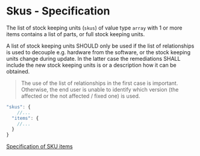 # Skus - Specification

The list of stock keeping units (`skus`) of value type `array` with 1 or more items contains a list of parts, or full stock keeping units.

A list of stock keeping units SHOULD only be used if the list of relationships is used to decouple e.g. hardware from the software, or the stock keeping units change during update.
In the latter case the remediations SHALL include the new stock keeping units is or a description how it can be obtained.

> The use of the list of relationships in the first case is important. Otherwise, the end user is unable to identify
> which version (the affected or the not affected / fixed one) is used.

```javascript
"skus": {
    //...
  "items": {
    //...
  }
}
```

[Specification of SKU items](types/full_product_name/product_identification_helper/skus/sku-spec.en.md)
